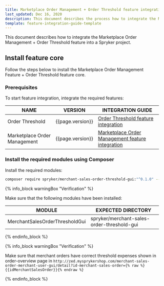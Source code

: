 ```yaml
---
title: Marketplace Order Management + Order Threshold feature integration
last_updated: Dec 16, 2020
description: This document describes the process how to integrate the Marketplace Order Management Feature + Order Threshold feature into a Spryker project.
template: feature-integration-guide-template
---
```


This document describes how to integrate the Marketplace Order Management + Order Threshold feature into a Spryker project.

## Install feature core

Follow the steps below to install the Marketplace Order Management Feature + Order Threshold feature core.

### Prerequisites

To start feature integration, integrate the required features:

| NAME  | VERSION | INTEGRATION GUIDE |
| -------------- | --------- | -------------|
| Order Threshold              | {{page.version}}  | [Order Threshold feature integration](https://documentation.spryker.com/docs/order-threshold-feature-integration) |
| Marketplace Order Management | {{page.version}}    | [Marketplace Order Management feature integration](/docs/marketplace/dev/feature-integration-guides/{{page.version}}/marketplace-order-management-feature-integration.html) |

### Install the required modules using Composer

Install the required modules:

```bash
composer require spryker/merchant-sales-order-threshold-gui:"^0.1.0" --update-with-dependencies
```

{% info_block warningBox "Verification" %}

Make sure that the following modules have been installed:

| MODULE | EXPECTED DIRECTORY |
| ------------------ | -------------- |
| MerchantSalesOrderThresholdGui | spryker/merchant-sales-order-threshold-gui |

{% endinfo_block %}

{% info_block warningBox "Verification" %}

Make sure that merchant orders have correct threshold expenses shown in order-overview page in `http://zed.mysprykershop.com/merchant-sales-order-merchant-user-gui/detail?id-merchant-sales-order={% raw %}{{idMerchantSalesOrder}}{% endraw %}`

{% endinfo_block %}
